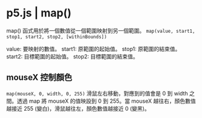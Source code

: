 # p5.js | map()

map() 函式用於將一個數值從一個範圍映射到另一個範圍。
`map(value, start1, stop1, start2, stop2, [withinBounds])` 

value: 要映射的數值。
start1: 原範圍的起始值。
stop1: 原範圍的結束值。
start2: 目標範圍的起始值。
stop2: 目標範圍的結束值。

## mouseX 控制顏色
`map(mouseX, 0, width, 0, 255)` 
滑鼠左右移動，對應到的值會是 0 到 width 之間。透過 map 將 mouseX 的值映設到 0 到 255。當 mouseX 越往右，顏色數值越接近 255 (變白)，滑鼠越往左，顏色數值越接近 0 (變黑)。